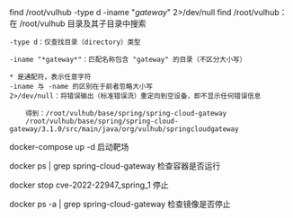  find /root/vulhub -type d -iname "*gateway*" 2>/dev/null
	find /root/vulhub：在 /root/vulhub 目录及其子目录中搜索
	
	-type d：仅查找目录（directory）类型
	
	-iname "*gateway*"：匹配名称包含 "gateway" 的目录（不区分大小写）
	
	* 是通配符，表示任意字符
	-iname 与 -name 的区别在于前者忽略大小写
	2>/dev/null：将错误输出（标准错误流）重定向到空设备，即不显示任何错误信息
	
		得到：/root/vulhub/base/spring/spring-cloud-gateway
		/root/vulhub/base/spring/spring-cloud-         gateway/3.1.0/src/main/java/org/vulhub/springcloudgateway


docker-compose up -d    启动靶场

docker ps | grep spring-cloud-gateway    检查容器是否运行

docker stop cve-2022-22947_spring_1     停止

docker ps -a | grep spring-cloud-gateway   检查镜像是否停止